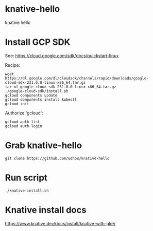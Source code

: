 # knative-hello

knative hello

# Install GCP SDK

See: https://cloud.google.com/sdk/docs/quickstart-linux

Recipe:

    wget https://dl.google.com/dl/cloudsdk/channels/rapid/downloads/google-cloud-sdk-231.0.0-linux-x86_64.tar.gz
    tar xf google-cloud-sdk-231.0.0-linux-x86_64.tar.gz
    ./google-cloud-sdk/install.sh
    gcloud components update
    gcloud components install kubectl
    gcloud init

Authorize 'gcloud':

    gcloud auth list
    gcloud auth login

# Grab knative-hello

    git clone https://github.com/udhos/knative-hello

# Run script

    ./knative-install.sh

# Knative install docs

https://www.knative.dev/docs/install/knative-with-gke/
